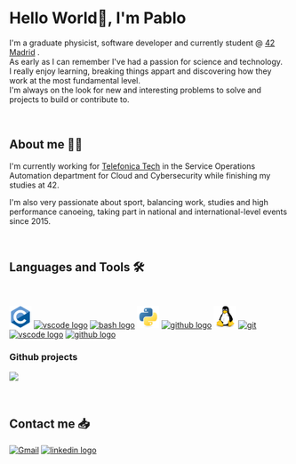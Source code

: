 <h1 align="left">Hello World👋, I'm Pablo</h1>

<p align="left">I'm a graduate physicist, software developer and currently student @ <a href="https://www.42madrid.com/" rel="noreferrer"> 42 Madrid</a> . <br>As early as I can remember I've had a passion for science and technology. <br>I really enjoy learning, breaking things appart and discovering how they work at the most fundamental level. <br>I'm always on the look for new and interesting problems to solve and projects to build or contribute to.</p>


<br clear="both">

<h2 align="left">About me 👨‍💻</h2>


<p align="left">I'm currently working for <a href="https://telefonicatech.com/" rel="noreferrer"> Telefonica Tech</a> in the Service Operations Automation department for Cloud and Cybersecurity while finishing my studies at 42.

I'm also very passionate about sport, balancing work, studies and high performance canoeing, taking part in national and international-level events since 2015.</p>

<br clear="both">

<h2 align="left">Languages and Tools 🛠️</h2>

<br clear="both">

<p align="left">
<a target="_blank" href="https://www.cprogramming.com/"><img src="https://raw.githubusercontent.com/devicons/devicon/master/icons/c/c-original.svg" alt="c" width="40" height="40" /></a>
<a href="https://isocpp.org/" target="_blank" rel="noreferrer"><img src="https://cdn.jsdelivr.net/gh/devicons/devicon/icons/cplusplus/cplusplus-original.svg" height="40" alt="vscode logo" /></a>
<a href="https://www.gnu.org/software/bash/" target="_blank" rel="noreferrer"><img src="https://cdn.jsdelivr.net/gh/devicons/devicon/icons/bash/bash-original.svg" height="40" alt="bash logo" alt="bash" width="40" height="40" /></a>
<a target="_blank" href="https://www.python.org/"><img src="https://raw.githubusercontent.com/devicons/devicon/master/icons/python/python-original.svg" alt="python" width="40" height="40"/></a>
<a href="https://go.dev/" target="_blank" rel="noreferrer"><img src="https://cdn.jsdelivr.net/gh/devicons/devicon/icons/go/go-original.svg" height="40" alt="github logo" /></a>
<a href="https://www.linux.org/" target="_blank" rel="noreferrer"><img src="https://raw.githubusercontent.com/devicons/devicon/master/icons/linux/linux-original.svg" alt="linux" width="40" height="40" /></a>
<a href="https://git-scm.com/" target="_blank" rel="noreferrer"><img src="https://www.vectorlogo.zone/logos/git-scm/git-scm-icon.svg" alt="git" width="40" height="40" /></a>
<a href="https://code.visualstudio.com/" target="_blank" rel="noreferrer"><img src="https://cdn.jsdelivr.net/gh/devicons/devicon/icons/vscode/vscode-original.svg" height="40" alt="vscode logo" /></a>
<a href="https://github.com/psimarro-g" target="_blank" rel="noreferrer"><img src="https://cdn.jsdelivr.net/gh/devicons/devicon/icons/github/github-original.svg" height="40" alt="github logo" /></a>
</p>

<h3 align="left">Github projects</h3>

<p align="left"> <img src="https://github-readme-stats.vercel.app/api/top-langs/?username=psimarro-g&layout=compact&theme=tokyonight"> </p>

<br clear="both">

<h2 align="left">Contact me 📥</h2>

<a href='mailto:psimarro@student.42madrid.com' target="_blank"><img alt='Gmail' height="40" src='https://img.shields.io/badge/Gmail-100000?style=flat&logo=Gmail&logoColor=white&labelColor=EA4335&color=EA4335'/></a>
<a href="https://www.linkedin.com/in/pablo-simarro-gómez-82152a313" target="_blank">
  <img src="https://raw.githubusercontent.com/maurodesouza/profile-readme-generator/master/src/assets/icons/social/linkedin/default.svg" width="52" height="40" alt="linkedin logo"  />
</a>

